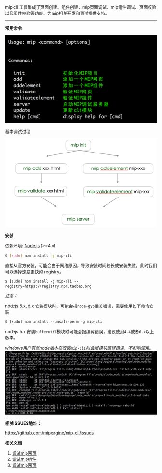 mip cli 工具集成了页面创建、组件创建、mip页面调试、mip组件调试、页面校验以及组件校验等功能，为mip相关开发和调试提供支持。

---

**常用命令**

![mip-cli](./example/mip-cli.png)

基本调试过程

![mip-cli](./example/basic-process.png)

**安装**

依赖环境: [Node.js](https://nodejs.org/en/) (>=4.x).

``` bash
$ [sudo] npm install -g mip-cli
```
直接从官方安装，可能会由于网络原因，导致安装时间较长或安装失败。此时我们可以选择速度更快的 registry。

```
$ [sudo] npm install -g mip-cli --registry=https://registry.npm.taobao.org
```


*注意：*

nodejs 5.x, 6.x 安装模块时，可能会报`node-gyp`相关错误，需要使用如下命令安装

```
$ [sudo] npm install --unsafe-perm -g mip-cli
```
nodejs 5.x 安装`bufferutil`模块时可能会报编译错误，建议使用`4.4`或者`6.x`以上版本。


_windows用户有些node版本在安装`mip-cli`时会报模块编译错误，不影响使用。_
![windows-install-error](./example/windows-install-error.png)


**相关ISSUES地址：**

https://github.com/mipengine/mip-cli/issues


**相关文档**

1. [调试mip网页](./debug-mip-page.md)
2. [调试mip组件](./debug-mip-extensions.md)
3. [调试mip网页](./debug-mip-page.md)

